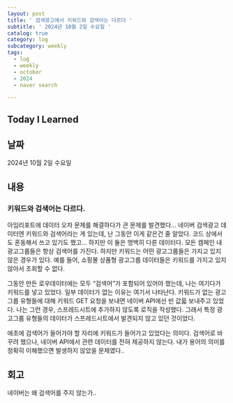 ```yaml
---
layout: post
title: ' 검색광고에서 키워드와 검색어는 다르다 '
subtitle: ' 2024년 10월 2일 수요일 '
catalog: true
category: log
subcategory: weekly
tags:
  - log
  - weekly
  - october
  - 2024
  - naver search

---
```


## Today I Learned

## 날짜

2024년 10월 2일 수요일

## 내용

### 키워드와 검색어는 다르다.

아임리포트에 데이터 오차 문제를 해결하다가 큰 문제를 발견했다... 네이버 검색광고 데이터엔 키워드와 검색어라는 게 있는데, 난 그동안 이게 같은건 줄 알았다. 코드 상에서도 혼동해서 쓰고 있기도 했고… 하지만 이 둘은 명백히 다른 데이터다. 모든 캠페인 내 광고그룹들은 항상 검색어를 가진다. 하지만 키워드는 어떤 광고그룹들은 가지고 있지 않은 경우가 있다. 예를 들어, 쇼핑몰 상품형 광고그룹 데이터들은 키워드를 가지고 있지 않아서 조회할 수 없다.

 그동안 만든 로우데이터에는 모두 “검색어”가 포함되어 있어야 했는데, 나는 여기다가 키워드를 넣고 있었다. 일부 데이터가 없는 이유는 여기서 나타난다. 키워드가 없는 광고그룹 유형들에 대해 키워드 GET 요청을 보내면 네이버 API에선 빈 값읇 보내주고 있었다. 나는 그런 경우, 스프레드시트에 추가하지 않도록 로직을 작성했다. 그래서 특정 광고그룹 유형들의 데이터가 스프레드시트에서 발견되지 않고 있던 것이었다.

 애초에 검색어가 들어가야 할 자리에 키워드가 들어가고 있었다는 의미다. 검색어로 바꾸려 했으나, 네이버 API에서 관련 데이터를 전혀 제공하지 않는다. 내가 용어의 의미를 정확히 이해했으면 발생하지 않았을 문제였다.. 

## 회고

네이버는 왜 검색어를 주지 않는가..